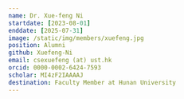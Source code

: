 ```yaml
---
name: Dr. Xue-feng Ni
startdate: [2023-08-01]
enddate: [2025-07-31]
image: /static/img/members/xuefeng.jpg
position: Alumni
github: Xuefeng-Ni
email: csexuefeng (at) ust.hk
orcid: 0000-0002-6424-7593
scholar: MI4zF2IAAAAJ
destination: Faculty Member at Hunan University
---
```

